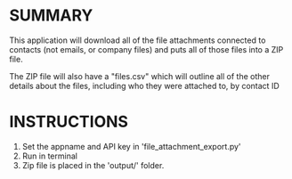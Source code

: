 # SUMMARY

This application will download all of the file attachments
connected to contacts (not emails, or company files)
and puts all of those files into a ZIP file.

The ZIP file will also have a "files.csv" which will outline
all of the other details about the files, including who they were
attached to, by contact ID

# INSTRUCTIONS

1. Set the appname and API key in 'file_attachment_export.py'
2. Run in terminal
3. Zip file is placed in the 'output/' folder.